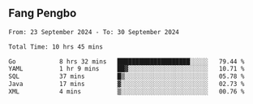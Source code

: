## Fang Pengbo

<!--START_SECTION:waka-->

```txt
From: 23 September 2024 - To: 30 September 2024

Total Time: 10 hrs 45 mins

Go            8 hrs 32 mins   ████████████████████░░░░░   79.44 %
YAML          1 hr 9 mins     ██▓░░░░░░░░░░░░░░░░░░░░░░   10.71 %
SQL           37 mins         █▒░░░░░░░░░░░░░░░░░░░░░░░   05.78 %
Java          17 mins         ▓░░░░░░░░░░░░░░░░░░░░░░░░   02.73 %
XML           4 mins          ▒░░░░░░░░░░░░░░░░░░░░░░░░   00.76 %
```

<!--END_SECTION:waka-->